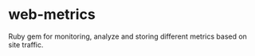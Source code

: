 web-metrics
===========

Ruby gem for monitoring, analyze and storing different metrics based on site traffic. 
